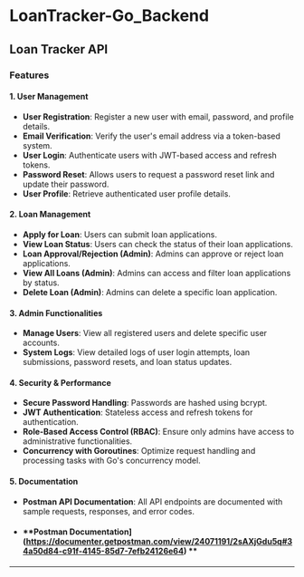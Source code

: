 # LoanTracker-Go_Backend
## Loan Tracker API

### Features

#### 1. **User Management**
- **User Registration**: Register a new user with email, password, and profile details.
- **Email Verification**: Verify the user's email address via a token-based system.
- **User Login**: Authenticate users with JWT-based access and refresh tokens.
- **Password Reset**: Allows users to request a password reset link and update their password.
- **User Profile**: Retrieve authenticated user profile details.

#### 2. **Loan Management**
- **Apply for Loan**: Users can submit loan applications.
- **View Loan Status**: Users can check the status of their loan applications.
- **Loan Approval/Rejection (Admin)**: Admins can approve or reject loan applications.
- **View All Loans (Admin)**: Admins can access and filter loan applications by status.
- **Delete Loan (Admin)**: Admins can delete a specific loan application.

#### 3. **Admin Functionalities**
- **Manage Users**: View all registered users and delete specific user accounts.
- **System Logs**: View detailed logs of user login attempts, loan submissions, password resets, and loan status updates.

#### 4. **Security & Performance**
- **Secure Password Handling**: Passwords are hashed using bcrypt.
- **JWT Authentication**: Stateless access and refresh tokens for authentication.
- **Role-Based Access Control (RBAC)**: Ensure only admins have access to administrative functionalities.
- **Concurrency with Goroutines**: Optimize request handling and processing tasks with Go's concurrency model.

#### 5. **Documentation**
- **Postman API Documentation**: All API endpoints are documented with sample requests, responses, and error codes.
  
- #### **Postman Documentation](https://documenter.getpostman.com/view/24071191/2sAXjGdu5q#34a50d84-c91f-4145-85d7-7efb24126e64) **


---



